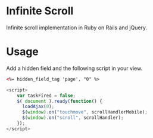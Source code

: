 # Infinite Scroll

Infinite scroll implementation in Ruby on Rails and jQuery.

# Usage

Add a hidden field and the following script in your view. 

```html
<%= hidden_field_tag 'page', "0" %>
```

```js
<script>
	var taskFired = false;
	$( document ).ready(function() {
	  loadAjax(0);
	  $(window).on("touchmove", scrollHandlerMobile);
	  $(window).on("scroll", scrollHandler);
	});
</script>
```
